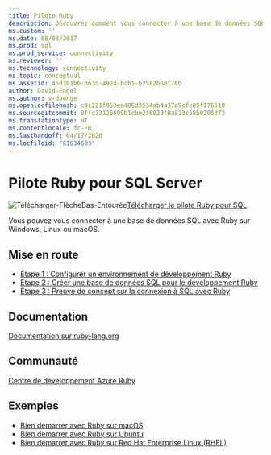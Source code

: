 ```yaml
---
title: Pilote Ruby
description: Découvrez comment vous connecter à une base de données SQL avec Ruby sur Windows, Linux ou macOS.
ms.custom: ''
ms.date: 08/08/2017
ms.prod: sql
ms.prod_service: connectivity
ms.reviewer: ''
ms.technology: connectivity
ms.topic: conceptual
ms.assetid: 45d1b1b6-363d-4924-bcb1-b2582b60f76b
author: David-Engel
ms.author: v-daenge
ms.openlocfilehash: c9c221f053ea486d3534ab4a37a9cfe85f176518
ms.sourcegitcommit: 8ffc23126609b1cbe2f6820f9a823c5850205372
ms.translationtype: HT
ms.contentlocale: fr-FR
ms.lasthandoff: 04/17/2020
ms.locfileid: "81634603"
---
```

# <a name="ruby-driver-for-sql-server"></a>Pilote Ruby pour SQL Server

![Télécharger-FlècheBas-Entourée](../../ssms/media/download-icon.png)[Télécharger le pilote Ruby pour SQL](../sql-connection-libraries.md#anchor-20-drivers-relational-access)

Vous pouvez vous connecter à une base de données SQL avec Ruby sur Windows, Linux ou macOS.
  
## <a name="getting-started"></a>Mise en route  
* [Étape 1 : Configurer un environnement de développement Ruby](step-1-configure-development-environment-for-ruby-development.md)  
* [Étape 2 : Créer une base de données SQL pour le développement Ruby](step-2-create-a-sql-database-for-ruby-development.md)  
* [Étape 3 : Preuve de concept sur la connexion à SQL avec Ruby](step-3-proof-of-concept-connecting-to-sql-using-ruby.md)  
  
## <a name="documentation"></a>Documentation  
[Documentation sur ruby-lang.org](https://www.ruby-lang.org/en/documentation/)  
  
## <a name="community"></a>Communauté  
[Centre de développement Azure Ruby](https://azure.microsoft.com/develop/ruby/)  
  
## <a name="samples"></a>Exemples
* [Bien démarrer avec Ruby sur macOS](https://www.microsoft.com/sql-server/developer-get-started/ruby/mac/)
* [Bien démarrer avec Ruby sur Ubuntu](https://www.microsoft.com/sql-server/developer-get-started/ruby/ubuntu/)
* [Bien démarrer avec Ruby sur Red Hat Enterprise Linux (RHEL)](https://www.microsoft.com/sql-server/developer-get-started/ruby/rhel/)
